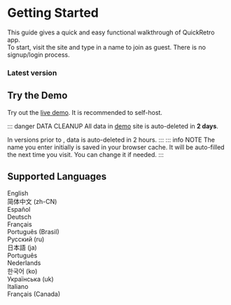# Getting Started

This guide gives a quick and easy functional walkthrough of QuickRetro app.\
To start, visit the site and type in a name to join as guest. There is no signup/login process.

### Latest version <Badge type="tip" text="v1.5.3" />

## Try the Demo
Try out the [live demo](https://demo.quickretro.app). It is recommended to self-host.

::: danger DATA CLEANUP
All data in [demo](https://demo.quickretro.app) site is auto-deleted in **2 days**.

In versions prior to <Badge type="danger" text="v1.5.2" />, data is auto-deleted in 2 hours.
:::
::: info NOTE
The name you enter initially is saved in your browser cache. It will be auto-filled the next time you visit. You can change it if needed.
:::

## Supported Languages
English\
简体中文 (zh-CN) <Badge type="info" text="No PDF download. Only Print option." />\
Español\
Deutsch\
Français\
Português (Brasil)\
Русский (ru) <Badge type="info" text="No PDF download. Only Print option." />\
日本語 (ja) <Badge type="info" text="No PDF download. Only Print option." />\
Português\
Nederlands\
한국어 (ko) <Badge type="info" text="No PDF download. Only Print option." />\
Українська (uk) <Badge type="info" text="No PDF download. Only Print option." />\
Italiano\
Français (Canada)
